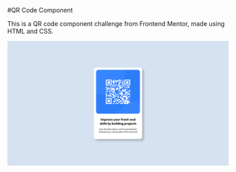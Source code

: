 #QR Code Component

This is a QR code component challenge from Frontend Mentor, made using HTML and CSS.<br/>

![My Image](images/img-1.png)

